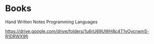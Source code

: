 # Books
Hand Written Notes Programming Languages 

https://drive.google.com/drive/folders/1u6rU69UWH8c4T1yOycrwm5-R1DRWX9fj
